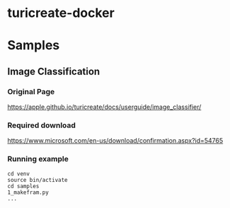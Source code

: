 # turicreate-docker


# Samples
## Image Classification
### Original Page
https://apple.github.io/turicreate/docs/userguide/image_classifier/
### Required download
https://www.microsoft.com/en-us/download/confirmation.aspx?id=54765
### Running example
```
cd venv
source bin/activate
cd samples
1_makefram.py
...
```
